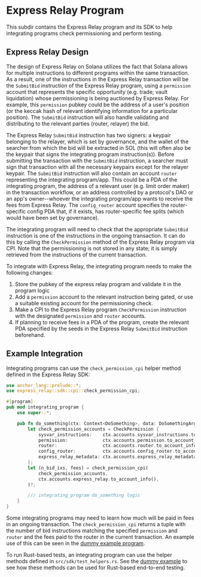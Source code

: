 # Express Relay Program

This subdir contains the Express Relay program and its SDK to help integrating programs check permissioning and perform testing.

## Express Relay Design

The design of Express Relay on Solana utilizes the fact that Solana allows for multiple instructions to different programs within the same transaction. As a result, one of the instructions in the Express Relay transaction will be the `SubmitBid` instruction of the Express Relay program, using a `permission` account that represents the specific opportunity (e.g. trade; vault liquidation) whose permissioning is being auctioned by Express Relay. For example, this `permission` pubkey could be the address of a user's position (or the keccak hash of relevant identifying information for a particular position). The `SubmitBid` instruction will also handle validating and distributing to the relevant parties (router, relayer) the bid.

The Express Relay `SubmitBid` instruction has two signers: a keypair belonging to the relayer, which is set by governance, and the wallet of the searcher from which the bid will be extracted in SOL (this will often also be the keypair that signs the integrating program instruction(s)). Before submitting the transaction with the `SubmitBid` instruction, a searcher must sign that transaction with all the necessary keypairs except for the relayer keypair. The `SubmitBid` instruction will also contain an account `router` representing the integrating program/app. This could be a PDA of the integrating program, the address of a relevant user (e.g. limit order maker) in the transaction workflow, or an address controlled by a protocol's DAO or an app's owner--whoever the integrating program/app wants to receive the fees from Express Relay. The `config_router` account specifies the router-specific config PDA that, if it exists, has router-specific fee splits (which would have been set by governance).

The integrating program will need to check that the appropriate `SubmitBid` instruction is one of the instructions in the ongoing transaction. It can do this by calling the `CheckPermission` method of the Express Relay program via CPI. Note that the permissioning is not stored in any state; it is simply retrieved from the instructions of the current transaction.

To integrate with Express Relay, the integrating program needs to make the following changes:

1. Store the pubkey of the express relay program and validate it in the program logic
2. Add a `permission` account to the relevant instruction being gated, or use a suitable existing account for the permissioning check.
3. Make a CPI to the Express Relay program `CheckPermission` instruction with the designated `permission` and `router` accounts.
4. If planning to receive fees in a PDA of the program, create the relevant PDA specified by the seeds in the Express Relay `SubmitBid` instruction beforehand.

## Example Integration

Integrating programs can use the `check_permission_cpi` helper method defined in the Express Relay SDK:

```rust
use anchor_lang::prelude::*;
use express_relay::sdk::cpi::check_permission_cpi;

#[program]
pub mod integrating_program {
    use super::*;

    pub fn do_something(ctx: Context<DoSomething>, data: DoSomethingArgs) -> Result<()> {
        let check_permission_accounts = CheckPermission {
            sysvar_instructions:    ctx.accounts.sysvar_instructions.to_account_info(),
            permission:             ctx.accounts.permission.to_account_info(),
            router:                 ctx.accounts.router.to_account_info(),
            config_router:          ctx.accounts.config_router.to_account_info(),
            express_relay_metadata: ctx.accounts.express_relay_metadata.to_account_info(),
        };
        let (n_bid_ixs, fees) = check_permission_cpi(
            check_permission_accounts,
            ctx.accounts.express_relay.to_account_info(),
        )?;

        /// integrating_program do_something logic
    }
}
```

Some integrating programs may need to learn how much will be paid in fees in an ongoing transaction. The `check_permission_cpi` returns a tuple with the number of bid instructions matching the specified `permission` and `router` and the fees paid to the router in the current transaction. An example use of this can be seen in the [dummy example program](https://github.com/pyth-network/per/tree/main/contracts/svm/programs/dummy).

To run Rust-based tests, an integrating program can use the helper methods defined in `src/sdk/test_helpers.rs`. See the [dummy example](https://github.com/pyth-network/per/tree/main/contracts/svm/programs/dummy) to see how these methods can be used for Rust-based end-to-end testing.
